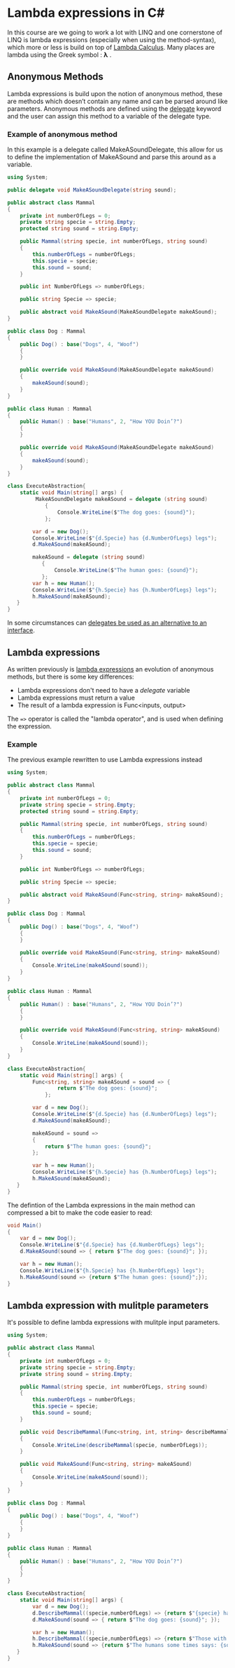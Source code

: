 # Lambda expressions in C#

In this course are we going to work a lot with LINQ and one cornerstone of LINQ is lambda expressions (especially when using the method-syntax), which more or less is build on top of [Lambda Calculus](https://en.wikipedia.org/wiki/Lambda_calculus). Many places are lambda using the Greek symbol : **λ** .

## Anonymous Methods

Lambda expressions is build upon the notion of anonymous method, these are methods which doesn’t contain any name and can be parsed around like parameters. Anonymous methods are defined using the [delegate](https://docs.microsoft.com/en-us/dotnet/csharp/programming-guide/delegates/) keyword and the user can assign this method to a variable of the delegate type.

### Example of anonymous method

In  this example is  a delegate called MakeASoundDelegate, this allow for us to define the implementation of MakeASound and parse this around as a variable. 

```C# runnable
using System;

public delegate void MakeASoundDelegate(string sound); 

public abstract class Mammal
{
	private int numberOfLegs = 0;
	private string specie = string.Empty;
	protected string sound = string.Empty;

	public Mammal(string specie, int numberOfLegs, string sound)
	{
		this.numberOfLegs = numberOfLegs;
		this.specie = specie;
		this.sound = sound;
	}

	public int NumberOfLegs => numberOfLegs;

	public string Specie => specie;

	public abstract void MakeASound(MakeASoundDelegate makeASound);
}

public class Dog : Mammal
{
	public Dog() : base("Dogs", 4, "Woof")
	{
	}

	public override void MakeASound(MakeASoundDelegate makeASound)
	{
		makeASound(sound);
	}
}

public class Human : Mammal
{
	public Human() : base("Humans", 2, "How YOU Doin’?")
	{
	}

	public override void MakeASound(MakeASoundDelegate makeASound)
	{
		makeASound(sound);
	}
}

class ExecuteAbstraction{
	static void Main(string[] args) {
         MakeASoundDelegate makeASound = delegate (string sound)
            {
                Console.WriteLine($"The dog goes: {sound}");
            };

        var d = new Dog();
        Console.WriteLine($"{d.Specie} has {d.NumberOfLegs} legs");
        d.MakeASound(makeASound);

        makeASound = delegate (string sound)
           {
               Console.WriteLine($"The human goes: {sound}");
           };
        var h = new Human();
        Console.WriteLine($"{h.Specie} has {h.NumberOfLegs} legs");
        h.MakeASound(makeASound);
   }
}

```

In some circumstances can [delegates be used as an alternative to an interface](https://docs.microsoft.com/en-us/previous-versions/visualstudio/visual-studio-2010/ms173173(v=vs.100)).

## Lambda expressions

As written previously is [lambda expressions](https://docs.microsoft.com/en-us/dotnet/csharp/programming-guide/statements-expressions-operators/lambda-expressions) an evolution of anonymous methods, but there is some key differences:

* Lambda expressions don't need to have a *delegate* variable 
* Lambda expressions must return a value
* The result of a lambda expression is Func<inputs, output> 

The `=>` operator is called the "lambda operator", and is used when defining the expression.

### Example

The previous example rewritten to use Lambda expressions instead

```C# runnable
using System;

public abstract class Mammal
{
	private int numberOfLegs = 0;
	private string specie = string.Empty;
	protected string sound = string.Empty;

	public Mammal(string specie, int numberOfLegs, string sound)
	{
		this.numberOfLegs = numberOfLegs;
		this.specie = specie;
		this.sound = sound;
	}

	public int NumberOfLegs => numberOfLegs;

	public string Specie => specie;

	public abstract void MakeASound(Func<string, string> makeASound);
}

public class Dog : Mammal
{
	public Dog() : base("Dogs", 4, "Woof")
	{
	}

	public override void MakeASound(Func<string, string> makeASound)
	{
		Console.WriteLine(makeASound(sound));
	}
}

public class Human : Mammal
{
	public Human() : base("Humans", 2, "How YOU Doin’?")
	{
	}

	public override void MakeASound(Func<string, string> makeASound)
	{
		Console.WriteLine(makeASound(sound));
	}
}

class ExecuteAbstraction{
	static void Main(string[] args) {
        Func<string, string> makeASound = sound => {
                return $"The dog goes: {sound}";
            };

        var d = new Dog();
        Console.WriteLine($"{d.Specie} has {d.NumberOfLegs} legs");
        d.MakeASound(makeASound);

        makeASound = sound =>
        {
            return $"The human goes: {sound}";
        };

        var h = new Human();
        Console.WriteLine($"{h.Specie} has {h.NumberOfLegs} legs");
        h.MakeASound(makeASound);
   }
}

```

The defintion of the Lambda expressions in the main method can compressed a bit to make the code easier to read:
```csharp
void Main()
{
	var d = new Dog();
	Console.WriteLine($"{d.Specie} has {d.NumberOfLegs} legs");
	d.MakeASound(sound => { return $"The dog goes: {sound}"; });

	var h = new Human();
	Console.WriteLine($"{h.Specie} has {h.NumberOfLegs} legs");
	h.MakeASound(sound => {return $"The human goes: {sound}";});
}
```
## Lambda expression with mulitple parameters

It's possible to define lambda expressions with mulitple input parameters.

```C# runnable
using System;

public abstract class Mammal
{
	private int numberOfLegs = 0;
	private string specie = string.Empty;
	private string sound = string.Empty;

	public Mammal(string specie, int numberOfLegs, string sound)
	{
		this.numberOfLegs = numberOfLegs;
		this.specie = specie;
		this.sound = sound;
	}

	public void DescribeMammal(Func<string, int, string> describeMammal)
	{
		Console.WriteLine(describeMammal(specie, numberOfLegs));
	}

	public void MakeASound(Func<string, string> makeASound)
	{
		Console.WriteLine(makeASound(sound));
	}
}

public class Dog : Mammal
{
	public Dog() : base("Dogs", 4, "Woof")
	{
	}
}

public class Human : Mammal
{
	public Human() : base("Humans", 2, "How YOU Doin’?")
	{
	}
}

class ExecuteAbstraction{
	static void Main(string[] args) {
        var d = new Dog();
        d.DescribeMammal((specie,numberOfLegs) => {return $"{specie} has {numberOfLegs} legs"; });
        d.MakeASound(sound => { return $"The dog goes: {sound}"; });

        var h = new Human();
        h.DescribeMammal((specie,numberOfLegs) => {return $"Those with {numberOfLegs} legs could be {specie.ToLower()}"; });
        h.MakeASound(sound => {return $"The humans some times says: {sound}";});
   }
}

```


